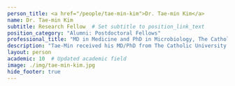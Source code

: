 ```yaml
---
person_title: <a href="/people/tae-min-kim">Dr. Tae-min Kim</a>
name: Dr. Tae-min Kim
subtitle: Research Fellow  # Set subtitle to position_link_text
position_category: "Alumni: Postdoctoral Fellows"
professional_title: "MD in Medicine and PhD in Microbiology, The Catholic University of Korea, Postdoctoral Fellow (2008-2012), Professor, Department of Medical Informatics, The Catholic University of Korea, Seoul, Korea"
description: "Tae-Min received his MD/PhD from The Catholic University of Korea in 2008. He worked on analysis of DNA copy number in tumor genomes as well as several other collaborations. He runs his own lab at his alma mater."
layout: person
academic: 10  # Updated academic field
image: ./img/tae-min-kim.jpg
hide_footer: true
---
```

